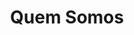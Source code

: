 ---
title: "Quem Somos"
description : "this is a meta description"

content : "Eduardo Silva, Empresário de Construção Civil, e a sua equipa de profissionais, desenvolve a sua actividade principal nos sectores da Cofragem e Armação de Ferro para estruturas em betão, em todos os edifícios residenciais e não residenciais. "
#TODO check for the necessary info

homepage_enable: true
homepage_title: "Quem Somos"
homepage_button_enable : true

draft: false
---